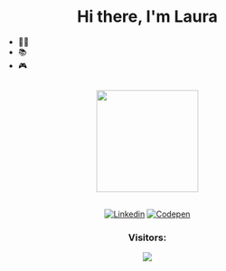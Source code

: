 <h1 align="center">Hi there, I'm Laura</h1> 


-  :woman_technologist: 
-  :books:
-  :video_game:  

##
<div align="center">
  <a href="https://github.com/lathne">
  <img height="180em" src="https://github-readme-stats.vercel.app/api/top-langs/?username=lathne&layout=compact&langs_count=7&theme=cobalt"/>
</div>

  ##
  
 <p align="center">
  <a href="https://www.linkedin.com/in/laura-tn/" target="_blank"><img src="https://img.shields.io/badge/LinkedIn-blue?style=flat&logo=linkedin&labelColor=blue" alt="Linkedin" /></a>
  <a href="https://codepen.io/lathne" target="_blank"><img src="https://img.shields.io/badge/-Codepen-black?style=flat&logo=Codepen&logoColor=white" alt="Codepen" /></a>
</p>
  
  <p align="center"> 

 <h3 align="center"> Visitors: </h3>
 <p align="center"> 
   <img alingn="center" src="https://profile-counter.glitch.me/lathne/count.svg" />
 </p>

</p>
  


